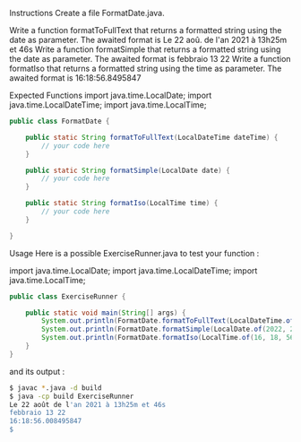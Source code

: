 Instructions
Create a file FormatDate.java.

Write a function formatToFullText that returns a formatted string using the date as parameter. The awaited format is Le 22 aoû. de l'an 2021 à 13h25m et 46s
Write a function formatSimple that returns a formatted string using the date as parameter. The awaited format is febbraio 13 22
Write a function formatIso that returns a formatted string using the time as parameter. The awaited format is 16:18:56.8495847

Expected Functions
import java.time.LocalDate;
import java.time.LocalDateTime;
import java.time.LocalTime;

``` java
public class FormatDate {

    public static String formatToFullText(LocalDateTime dateTime) {
        // your code here
    }

    public static String formatSimple(LocalDate date) {
        // your code here
    }

    public static String formatIso(LocalTime time) {
        // your code here
    }

}
```
Usage
Here is a possible ExerciseRunner.java to test your function :

import java.time.LocalDate;
import java.time.LocalDateTime;
import java.time.LocalTime;

``` java
public class ExerciseRunner {

    public static void main(String[] args) {
        System.out.println(FormatDate.formatToFullText(LocalDateTime.of(2021, 8, 22, 13, 25, 46)));
        System.out.println(FormatDate.formatSimple(LocalDate.of(2022, 2, 13)));
        System.out.println(FormatDate.formatIso(LocalTime.of(16, 18, 56, 8495847)));
    }
}
```
and its output :

``` bash
$ javac *.java -d build
$ java -cp build ExerciseRunner 
Le 22 août de l'an 2021 à 13h25m et 46s
febbraio 13 22
16:18:56.008495847
$ 
```
